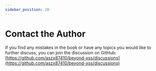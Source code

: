 ```yaml
---
sidebar_position: 20
---
```


# Contact the Author

If you find any mistakes in the book or have any topics you would like to further discuss, you can join the discussion on GitHub: [https://github.com/aszx87410/beyond-xss/discussions](https://github.com/aszx87410/beyond-xss/discussions)
